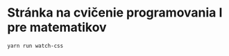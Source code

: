 Stránka na cvičenie programovania I pre matematikov
=====================================================

`yarn run watch-css`
